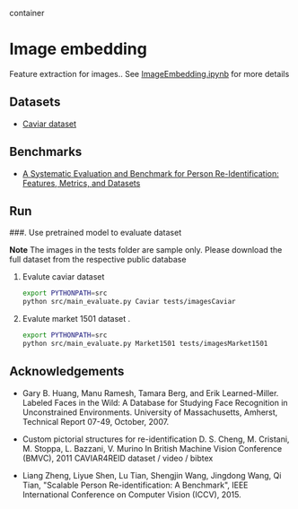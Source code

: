 container
# Image embedding
Feature extraction for images.. See [ImageEmbedding.ipynb](ImageEmbedding.ipynb) for more details


## Datasets
- [Caviar dataset](https://lorisbaz.github.io/caviar4reid.html)

## Benchmarks
-  [A Systematic Evaluation and Benchmark for Person Re-Identification: Features, Metrics, and Datasets](https://arxiv.org/pdf/1605.09653.pdf)

## Run
###. Use pretrained model to evaluate dataset

**Note** The images in the tests folder are sample only. Please download the full dataset from the respective public database

1. Evalute caviar dataset
    ```bash
    export PYTHONPATH=src
    python src/main_evaluate.py Caviar tests/imagesCaviar
    ```

2. Evalute market 1501 dataset . 
    ```bash
    export PYTHONPATH=src
    python src/main_evaluate.py Market1501 tests/imagesMarket1501
    ```


## Acknowledgements

- Gary B. Huang, Manu Ramesh, Tamara Berg, and Erik Learned-Miller.
Labeled Faces in the Wild: A Database for Studying Face Recognition in Unconstrained Environments.
University of Massachusetts, Amherst, Technical Report 07-49, October, 2007.

- Custom pictorial structures for re-identification
D. S. Cheng, M. Cristani, M. Stoppa, L. Bazzani, V. Murino
In British Machine Vision Conference (BMVC), 2011 
CAVIAR4REID dataset / video / bibtex

- Liang Zheng, Liyue Shen, Lu Tian, Shengjin Wang, Jingdong Wang, Qi Tian, "Scalable Person Re-identification: A Benchmark", IEEE International Conference on Computer Vision (ICCV), 2015.